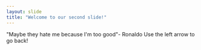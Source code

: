 ```yaml
---
layout: slide
title: "Welcome to our second slide!"
---
```

"Maybe they hate me because I'm too good"- Ronaldo
Use the left arrow to go back!
